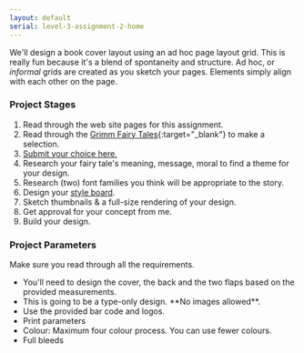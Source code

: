 ```yaml
---
layout: default
serial: level-3-assignment-2-home
---
```

We'll design a book cover layout using an ad hoc page layout grid. This is really fun because it's a blend of spontaneity and structure. Ad hoc, or *informal* grids are created as you sketch your pages. Elements simply align with each other on the page.

### Project Stages

1. Read through the web site pages for this assignment.
1. Read through the [Grimm Fairy Tales](http://www-2.cs.cmu.edu/~spok/grimmtmp/){:target="_blank"} to make a selection.
1. [Submit your choice here.](https://forms.office.com/r/SVwCcPScRp)
1. Research your fairy tale's meaning, message, moral to find a theme for your design.
1. Research (two) font families you think will be appropriate to the story.
1. Design your [style board](subpage2.html).
1. Sketch thumbnails & a full-size rendering of your design.
1. Get approval for your concept from me.
1. Build your design.

### Project Parameters

Make sure you read through all the requirements.

<ul class="hasBullets">
	<li>You'll need to design the cover, the back and the two flaps based on the provided measurements.</li>
	<li>This is going to be a type-only design. **No images allowed**.</li>
	<li>Use the provided bar code and logos.</li>
	<li>Print parameters</li>
	<li>Colour: Maximum four colour process. You can use fewer colours.</li>
	<li>Full bleeds</li>
</ul>